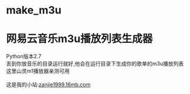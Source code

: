 # make_m3u

网易云音乐m3u播放列表生成器
==========================
Python版本2.7<br>
丢到你放音乐的目录运行就好,他会在运行目录下生成你的歌单的m3u播放列表<br>
这里山灵m1播放器亲测可用<br>
<br>
这是我的小站:[zanjie1999.16mb.com](http://zanjie1999.16mb.com)<br>


